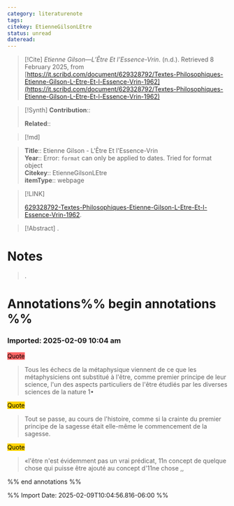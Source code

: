 ```yaml
---
category: literaturenote
tags: 
citekey: EtienneGilsonLEtre
status: unread
dateread:
---
```


> [!Cite]
> _Etienne Gilson—L’Être Et l’Essence-Vrin_. (n.d.). Retrieved 8 February 2025, from [https://it.scribd.com/document/629328792/Textes-Philosophiques-Etienne-Gilson-L-Etre-Et-l-Essence-Vrin-1962](https://it.scribd.com/document/629328792/Textes-Philosophiques-Etienne-Gilson-L-Etre-Et-l-Essence-Vrin-1962)

>[!Synth]
>**Contribution**:: 
>
>**Related**:: 
>

>[!md]
    
> **Title**:: Etienne Gilson - L'Être Et l'Essence-Vrin  
> **Year**:: Error: `format` can only be applied to dates. Tried for format object   
> **Citekey**:: EtienneGilsonLEtre  
> **itemType**:: webpage    

> [!LINK] 
>
>  [629328792-Textes-Philosophiques-Etienne-Gilson-L-Etre-Et-l-Essence-Vrin-1962](file://C:\Users\3516041\Dropbox\e-book\629328792-Textes-Philosophiques-Etienne-Gilson-L-Etre-Et-l-Essence-Vrin-1962.pdf).

> [!Abstract]
>.
> 
# Notes
>.


# Annotations%% begin annotations %%



### Imported: 2025-02-09 10:04 am



<mark style="background-color: #ff6666">Quote</mark>
> Tous les échecs de la métaphysique viennent de ce que les  métaphysiciens ont substitué à l'être, comme premier principe  de leur science, l'un des aspects particuliers de l'être étudiés  par les diverses sciences de la nature 1•

<mark style="background-color: #ffd400">Quote</mark>
> Tout se  passe, au cours de l'histoire, comme si la crainte du premier  principe de la sagesse était elle-même le commencement de  la sagesse.

<mark style="background-color: #ffd400">Quote</mark>
> «l'être n'est évidemment pas un vrai prédicat, 11n concept de quelque chose qui  puisse être ajouté au concept d'11ne chose ,,


%% end annotations %%

%% Import Date: 2025-02-09T10:04:56.816-06:00 %%
